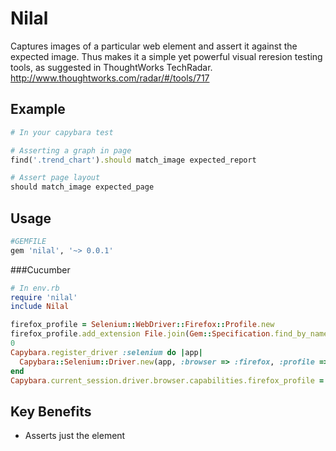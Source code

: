 # Nilal

Captures images  of a particular web element and assert it against the expected image. Thus makes it a simple yet powerful visual reresion testing tools, as suggested in ThoughtWorks TechRadar. http://www.thoughtworks.com/radar/#/tools/717
## Example
```ruby
# In your capybara test

# Asserting a graph in page
find('.trend_chart').should match_image expected_report

# Assert page layout 
should match_image expected_page
```

## Usage
```ruby
#GEMFILE
gem 'nilal', '~> 0.0.1'
```
###Cucumber

```ruby
# In env.rb
require 'nilal'
include Nilal

firefox_profile = Selenium::WebDriver::Firefox::Profile.new
firefox_profile.add_extension File.join(Gem::Specification.find_by_name("nilal").gem_dir,"/lib/nilal/nilal.xpi")
0
Capybara.register_driver :selenium do |app|
  Capybara::Selenium::Driver.new(app, :browser => :firefox, :profile => firefox_profile)
end
Capybara.current_session.driver.browser.capabilities.firefox_profile = firefox_profile
```


## Key Benefits
- Asserts just the element 


